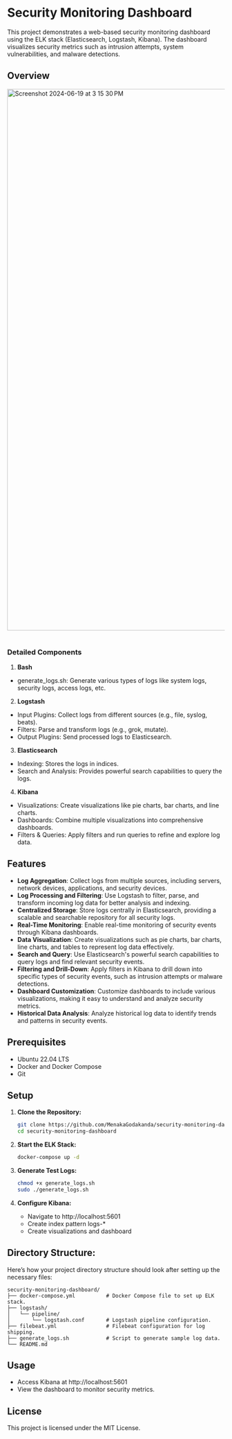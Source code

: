 # Security Monitoring Dashboard

This project demonstrates a web-based security monitoring dashboard using the ELK stack (Elasticsearch, Logstash, Kibana). The dashboard visualizes security metrics such as intrusion attempts, system vulnerabilities, and malware detections.

## Overview

<img width="1250" alt="Screenshot 2024-06-19 at 3 15 30 PM" src="https://github.com/MenakaGodakanda/security-monitoring-dashboard/assets/156875412/c7038c35-55f4-4e6e-be8e-a22396c90bd8">
<br><br>

### Detailed Components

1. **Bash**
  - generate_logs.sh: Generate various types of logs like system logs, security logs, access logs, etc.

2. **Logstash**
  - Input Plugins: Collect logs from different sources (e.g., file, syslog, beats).
  - Filters: Parse and transform logs (e.g., grok, mutate).
  - Output Plugins: Send processed logs to Elasticsearch.

3. **Elasticsearch**
  - Indexing: Stores the logs in indices.
  - Search and Analysis: Provides powerful search capabilities to query the logs.

4. **Kibana**
  - Visualizations: Create visualizations like pie charts, bar charts, and line charts.
  - Dashboards: Combine multiple visualizations into comprehensive dashboards.
  - Filters & Queries: Apply filters and run queries to refine and explore log data.

## Features

- **Log Aggregation**: Collect logs from multiple sources, including servers, network devices, applications, and security devices.
- **Log Processing and Filtering**: Use Logstash to filter, parse, and transform incoming log data for better analysis and indexing.
- **Centralized Storage**: Store logs centrally in Elasticsearch, providing a scalable and searchable repository for all security logs.
- **Real-Time Monitoring**: Enable real-time monitoring of security events through Kibana dashboards.
- **Data Visualization**: Create visualizations such as pie charts, bar charts, line charts, and tables to represent log data effectively.
- **Search and Query**: Use Elasticsearch's powerful search capabilities to query logs and find relevant security events.
- **Filtering and Drill-Down**: Apply filters in Kibana to drill down into specific types of security events, such as intrusion attempts or malware detections.
- **Dashboard Customization**: Customize dashboards to include various visualizations, making it easy to understand and analyze security metrics.
- **Historical Data Analysis**: Analyze historical log data to identify trends and patterns in security events.

## Prerequisites
- Ubuntu 22.04 LTS
- Docker and Docker Compose
- Git

## Setup

1. **Clone the Repository:**
   ```bash
   git clone https://github.com/MenakaGodakanda/security-monitoring-dashboard.git
   cd security-monitoring-dashboard
   ```

2. **Start the ELK Stack:**
   ```bash
   docker-compose up -d
   ```

3. **Generate Test Logs:**
   ```bash
   chmod +x generate_logs.sh
   sudo ./generate_logs.sh
   ```

4. **Configure Kibana:**
   - Navigate to http://localhost:5601
   - Create index pattern logs-*
   - Create visualizations and dashboard

## Directory Structure:

Here’s how your project directory structure should look after setting up the necessary files:
```
security-monitoring-dashboard/
├── docker-compose.yml          # Docker Compose file to set up ELK stack.
├── logstash/
│   └── pipeline/
│       └── logstash.conf       # Logstash pipeline configuration.
├── filebeat.yml                # Filebeat configuration for log shipping.
├── generate_logs.sh            # Script to generate sample log data.
└── README.md
```

## Usage

- Access Kibana at http://localhost:5601
- View the dashboard to monitor security metrics.

## License

This project is licensed under the MIT License.



   
